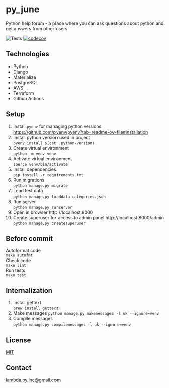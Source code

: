 # py_june

Python help forum - a place where you can ask questions about python and get answers 
from other users.

![Tests](https://github.com/acman/py_june/actions/workflows/ci.yml/badge.svg)
[![codecov](https://codecov.io/gh/acman/py_june/branch/main/graph/badge.svg)](https://codecov.io/gh/acman/py_june)


## Technologies
* Python
* Django
* Materialize
* PostgreSQL
* AWS
* Terraform
* Github Actions

## Setup
1. Install `pyenv` for managing python versions https://github.com/pyenv/pyenv?tab=readme-ov-file#installation
2. Install python version used in project  
    `pyenv install $(cat .python-version)`
3. Create virtual environment  
    `python -m venv venv`
4. Activate virtual environment  
    `source venv/bin/activate`
5. Install dependencies  
    `pip install -r requirements.txt`
6. Run migrations  
    `python manage.py migrate`
7. Load test data  
    `python manage.py loaddata categories.json`
8. Run server  
    `python manage.py runserver`
9. Open in browser http://localhost:8000
10. Create superuser for access to admin panel http://localhost:8000/admin  
    `python manage.py createsuperuser`

## Before commit
Autoformat code  
`make autofmt`  
Check code  
`make lint`   
Run tests  
`make test`

## Internalization
1. Install gettext  
    `brew install gettext`
2. Make messages
    `python manage.py makemessages -l uk --ignore=venv`
3. Compile messages  
    `python manage.py compilemessages -l uk --ignore=venv`

## License
[MIT](https://choosealicense.com/licenses/mit/)

## Contact
lambda.py.inc@gmail.com

